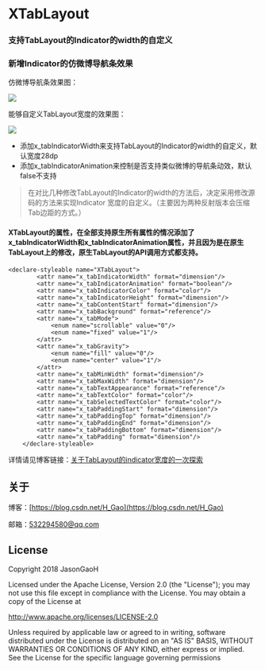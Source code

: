 # XTabLayout

### 支持TabLayout的Indicator的width的自定义
### 新增Indicator的仿微博导航条效果

仿微博导航条效果图：

![](http://ohazfcl3s.bkt.clouddn.com/ezgif.com-optimize.gif)

能够自定义TabLayout宽度的效果图：

![](http://ohazfcl3s.bkt.clouddn.com/TabLayout_1.jpeg)

- 添加x_tabIndicatorWidth来支持TabLayout的Indicator的width的自定义，默认宽度28dp
- 添加x_tabIndicatorAnimation来控制是否支持类似微博的导航条动效，默认false不支持

> 在对比几种修改TabLayout的Indicator的width的方法后，决定采用修改源码的方法来实现Indicator 宽度的自定义。（主要因为两种反射版本会压缩Tab边距的方式。）


#### XTabLayout的属性，在全部支持原生所有属性的情况添加了x_tabIndicatorWidth和x_tabIndicatorAnimation属性，并且因为是在原生TabLayout上的修改，原生TabLayout的API调用方式都支持。

```
<declare-styleable name="XTabLayout">
        <attr name="x_tabIndicatorWidth" format="dimension"/>
        <attr name="x_tabIndicatorAnimation" format="boolean"/>
        <attr name="x_tabIndicatorColor" format="color"/>
        <attr name="x_tabIndicatorHeight" format="dimension"/>
        <attr name="x_tabContentStart" format="dimension"/>
        <attr name="x_tabBackground" format="reference"/>
        <attr name="x_tabMode">
            <enum name="scrollable" value="0"/>
            <enum name="fixed" value="1"/>
        </attr>
        <attr name="x_tabGravity">
            <enum name="fill" value="0"/>
            <enum name="center" value="1"/>
        </attr>
        <attr name="x_tabMinWidth" format="dimension"/>
        <attr name="x_tabMaxWidth" format="dimension"/>
        <attr name="x_tabTextAppearance" format="reference"/>
        <attr name="x_tabTextColor" format="color"/>
        <attr name="x_tabSelectedTextColor" format="color"/>
        <attr name="x_tabPaddingStart" format="dimension"/>
        <attr name="x_tabPaddingTop" format="dimension"/>
        <attr name="x_tabPaddingEnd" format="dimension"/>
        <attr name="x_tabPaddingBottom" format="dimension"/>
        <attr name="x_tabPadding" format="dimension"/>
    </declare-styleable>
```

详情请见博客链接：[关于TabLayout的indicator宽度的一次探索](https://blog.csdn.net/h_gao/article/details/79784325)

关于
--

博客：[https://blog.csdn.net/H_Gao](https://blog.csdn.net/H_Gao)

邮箱：532294580@qq.com

License
--
Copyright 2018 JasonGaoH

Licensed under the Apache License, Version 2.0 (the "License"); you may not use this file except in compliance with the License. You may obtain a copy of the License at

http://www.apache.org/licenses/LICENSE-2.0

Unless required by applicable law or agreed to in writing, software distributed under the License is distributed on an "AS IS" BASIS, WITHOUT WARRANTIES OR CONDITIONS OF ANY KIND, either express or implied. See the License for the specific language governing permissions
